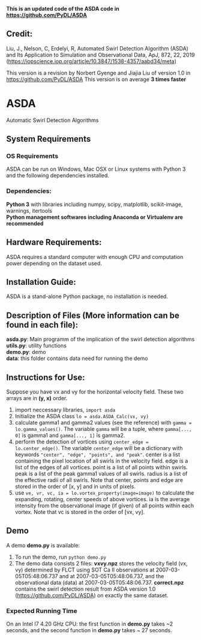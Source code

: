 **This is an updated code of the ASDA code in https://github.com/PyDL/ASDA**

## Credit:
Liu, J., Nelson, C, Erdelyi, R, Automated Swirl Detection Algorithm (ASDA) and Its Application to Simulation and Observational Data, ApJ, 872, 22, 2019 (https://iopscience.iop.org/article/10.3847/1538-4357/aabd34/meta)

This version is a revision by Norbert Gyenge and Jiajia Liu of version 1.0 in https://github.com/PyDL/ASDA
This version is on average **3 times faster**

# ASDA
Automatic Swirl Detection Algorithms

## System Requirements
### OS Requirements
ASDA can be run on Windows, Mac OSX or Linux systems with Python 3 and the following dependencies installed.

### Dependencies:
**Python 3** with libraries including numpy, scipy, matplotlib, scikit-image, warnings, itertools</br>
**Python management softwares including Anaconda or Virtualenv are recommended**

## Hardware Requirements:
ASDA requires a standard computer with enough CPU and computation power depending on the dataset used.

## Installation Guide:
ASDA is a stand-alone Python package, no installation is needed.

## Description of Files (More information can be found in each file):
**asda.py**: Main programm of the implication of the swirl detection algorithms</br>
**utils.py**: utility functions</br>
**demo.py**: demo</br>
**data**: this folder contains data need for running the demo</br>

## Instructions for Use:
Suppose you have vx and vy for the horizontal velocity field. These two arrays are in **(y, x)** order.</br>
1. import neccessary libraries, `import asda`
2. Initialize the ASDA class `lo = asda.ASDA_Calc(vx, vy)` </br>
3. calculate gamma1 and gamma2 values (see the reference) with `gamma = lo.gamma_values()`. The variable `gamma` will be a tuple, where `gamma[..., 0]` is gamma1 and `gamma[..., 1]` is gamma2.</br>
4. perform the detection of vortices using `center_edge = lo.center_edge()`. The variable `center_edge` will be a dictionary with keywords `"center", "edge", "points", and "peak"`. center is a list containing the pixel location of all swirls in the velocity field. edge is a list of the edges of all vortices. point is a list of all points within swirls. peak is a list of the peak gamma1 values of all swirls. radius is a list of the effective radii of all swirls. Note that center, points and edge are stored in the order of [x, y] and in units of pixels.</br>
5. use `ve, vr, vc, ia = lo.vortex_property(image=image)` to calculate the expanding, rotating, center speeds of above vortices. ia is the average intensity from the observational image (if given) of all points within each vortex. Note that vc is stored in the order of [vx, vy].</br>

## Demo
A demo **demo.py** is available:
1. To run the demo, run `python demo.py`
2. The demo data consists 2 files: **vxvy.npz** stores the velocity field (vx, vy) determined by FLCT using SOT Ca II observations at 2007-03-05T05:48:06.737 and at 2007-03-05T05:48:06.737, and the observational data (data) at 2007-03-05T05:48:06.737. **correct.npz** contains the swirl detection result from ASDA version 1.0 (https://github.com/PyDL/ASDA) on exactly the same dataset.

### Expected Running Time
On an Intel I7 4.20 GHz CPU: the first function in **demo.py** takes ~2 seconds, and the second function in **demo.py** takes ~ 27 seconds.
